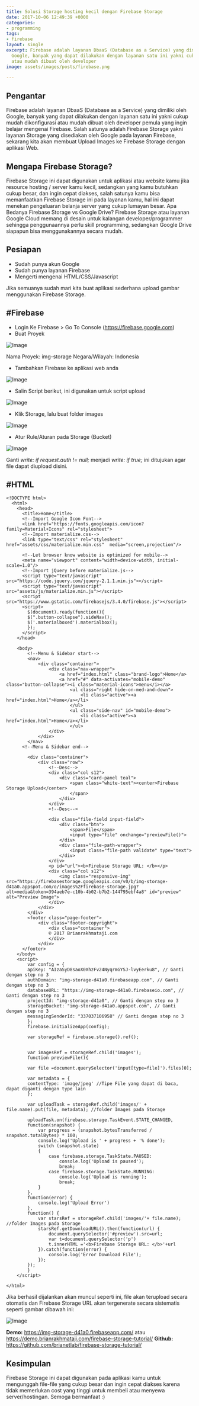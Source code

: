 ```yaml
---
title: Solusi Storage hosting kecil dengan Firebase Storage
date: 2017-10-06 12:49:39 +0000
categories:
- programming
tags:
- firebase
layout: single
excerpt: Firebase adalah layanan DbaaS (Database as a Service) yang dimiliki oleh
  Google, banyak yang dapat dilakukan dengan layanan satu ini yakni cukup mudah dikonfigurasi
  atau mudah dibuat oleh developer
image: assets/images/posts/firebase.png

---
```

## **Pengantar**
Firebase adalah layanan DbaaS (Database as a Service) yang dimiliki oleh Google, banyak yang dapat dilakukan dengan layanan satu ini yakni cukup mudah dikonfigurasi atau mudah dibuat oleh developer pemula yang ingin belajar mengenai Firebase. Salah satunya adalah Firebase Storage yakni layanan Storage yang disediakan oleh Google pada layanan Firebase, sekarang kita akan membuat Upload Images ke Firebase Storage dengan aplikasi Web.

## **Mengapa Firebase Storage?**
Firebase Storage ini dapat digunakan untuk aplikasi atau website kamu jika resource hosting / server kamu kecil, sedangkan yang kamu butuhkan cukup besar, dan ingin cepat diakses, salah satunya kamu bisa memanfaatkan Firebase Storage ini pada layanan kamu, hal ini dapat menekan pengeluaran belanja server yang cukup lumayan besar.
Apa Bedanya Firebase Storage vs Google Drive?
Firebase Storage atau layanan Google Cloud memang di desain untuk kalangan developer/programmer sehingga penggunaannya perlu skill programming, sedangkan Google Drive siapapun bisa menggunakannya secara mudah.

## **Pesiapan**
* Sudah punya akun Google
* Sudah punya layanan Firebase
* Mengerti mengenai HTML/CSS/Javascript

Jika semuanya sudah mari kita buat aplikasi sederhana upload gambar menggunakan Firebase Storage.

## #**Firebase**
* Login Ke Firebase > Go To Console (https://firebase.google.com)
* Buat Proyek

![Image](https://cdn-images-1.medium.com/max/800/1*sxGrL-kKqXfxOqlsYnJLmg.jpeg)

Nama Proyek: img-storage
Negara/Wilayah: Indonesia

* Tambahkan Firebase ke aplikasi web anda

![Image](https://cdn-images-1.medium.com/max/800/1*dRRKIw5EfPCvm6BTSr5TkA.jpeg)

* Salin Script berikut, ini digunakan untuk script upload

![Image](https://cdn-images-1.medium.com/max/800/1*2keHNH9nsOXr22Zm_Hoz_w.jpeg)

* Klik Storage, lalu buat folder images

![Image](https://cdn-images-1.medium.com/max/800/1*arv0nCGwX32iVBl8TFC00Q.jpeg)

* Atur Rule/Aturan pada Storage (Bucket)

![Image](https://cdn-images-1.medium.com/max/800/1*Z__rF4s0Labk1yPha-5X8w.jpeg)

Ganti *write: if request.auth != null;* menjadi *write: if true;* ini ditujukan agar file dapat diupload disini.

## **#HTML**

```
<!DOCTYPE html>
  <html>
    <head>
      <title>Home</title>
      <!--Import Google Icon Font-->
      <link href="https://fonts.googleapis.com/icon?family=Material+Icons" rel="stylesheet">
      <!--Import materialize.css-->
      <link type="text/css" rel="stylesheet" href="assets/css/materialize.min.css"  media="screen,projection"/>

      <!--Let browser know website is optimized for mobile-->
      <meta name="viewport" content="width=device-width, initial-scale=1.0"/>
      <!--Import jQuery before materialize.js-->
      <script type="text/javascript" src="https://code.jquery.com/jquery-2.1.1.min.js"></script>
      <script type="text/javascript" src="assets/js/materialize.min.js"></script>
      <script src="https://www.gstatic.com/firebasejs/3.4.0/firebase.js"></script>
      <script>
        $(document).ready(function(){
        $(".button-collapse").sideNav();
        $('.materialboxed').materialbox();
        });
      </script>
    </head>
    
    <body>
        <!--Menu & Sidebar start-->
        <nav>
            <div class="container">
                <div class="nav-wrapper">
                    <a href="index.html" class="brand-logo">Home</a>
                    <a href="#" data-activates="mobile-demo" class="button-collapse"><i class="material-icons">menu</i></a>
                        <ul class="right hide-on-med-and-down">
                            <li class="active"><a href="index.html">Home</a></li>
                        </ul>
                        <ul class="side-nav" id="mobile-demo">
                            <li class="active"><a href="index.html">Home</a></li>
                        </ul>
                </div>
            </div>
        </nav>
      <!--Menu & Sidebar end-->

        <div class="container">
            <div class="row">
                <!--Desc-->
                <div class="col s12">
                    <div class="card-panel teal">
                        <span class="white-text"><center>Firebase Storage Upload</center>
                        </span>
                    </div>
                </div>
                <!--Desc-->

                <div class="file-field input-field">
                    <div class="btn">
                        <span>File</span>
                        <input type="file" onchange="previewFile()">
                    </div>
                    <div class="file-path-wrapper">
                        <input class="file-path validate" type="text">
                    </div>
                </div>
                <p id="url"><b>Firebase Storage URL: </b></p>
                <div class="col s12">
                    <img class="responsive-img" src="https://firebasestorage.googleapis.com/v0/b/img-storage-d41a0.appspot.com/o/images%2Ffirebase-storage.jpg?alt=media&token=394aeb7e-c10b-4b02-b7b2-144795ebf4a8" id="preview" alt="Preview Image">
                </div>
            </div>
        </div>
        <footer class="page-footer">   
            <div class="footer-copyright">
                <div class="container">
                © 2017 Brianrakhmataji.com
                </div>
            </div>
      </footer>
    </body>
    <script>
        var config = {
        apiKey: "AIzaSyD8saoX0XhzFv24NyqrmGYSJ-lvyEerku8", // Ganti dengan step no 3
        authDomain: "img-storage-d41a0.firebaseapp.com", // Ganti dengan step no 3
        databaseURL: "https://img-storage-d41a0.firebaseio.com", // Ganti dengan step no 3
        projectId: "img-storage-d41a0", // Ganti dengan step no 3
        storageBucket: "img-storage-d41a0.appspot.com", // Ganti dengan step no 3
        messagingSenderId: "337037106958" // Ganti dengan step no 3
        };
        firebase.initializeApp(config);

        var storageRef = firebase.storage().ref();


        var imagesRef = storageRef.child('images');
        function previewFile(){

        var file =document.querySelector('input[type=file]').files[0];

        var metadata = {
        contentType: 'image/jpeg' //Tipe File yang dapat di baca, dapat diganti dengan type lain
        };

        var uploadTask = storageRef.child('images/' + file.name).put(file, metadata); //folder Images pada Storage

        uploadTask.on(firebase.storage.TaskEvent.STATE_CHANGED,
        function(snapshot) {
            var progress = (snapshot.bytesTransferred / snapshot.totalBytes) * 100;
            console.log('Upload is ' + progress + '% done');
            switch (snapshot.state) 
            {
                case firebase.storage.TaskState.PAUSED: 
                    console.log('Upload is paused');
                    break;
                case firebase.storage.TaskState.RUNNING:
                    console.log('Upload is running');
                    break;
            }
        }, 
        function(error) {
            console.log('Upload Error')
        }, 
        function() {
            var starsRef = storageRef.child('images/'+ file.name); //folder Images pada Storage
            starsRef.getDownloadURL().then(function(url) {
                document.querySelector('#preview').src=url;
                var t=document.querySelector('p')
                t.innerHTML ='<b>Firebase Storage URL: </b>'+url
            }).catch(function(error) {
                console.log('Error Download File');
            });
        });
        }
    </script>

</html>
```

Jika berhasil dijalankan akan muncul seperti ini, file akan terupload secara otomatis dan Firebase Storage URL akan tergenerate secara sistematis seperti gambar dibawah ini:

![Image](https://cdn-images-1.medium.com/max/800/1*4nzdsINnl1Ejnx2KMv4vNg.jpeg)

**Demo:** https://img-storage-d41a0.firebaseapp.com/ atau https://demo.brianrakhmataji.com/firebase-storage-tutorial/
**Github:** https://github.com/brianetlab/firebase-storage-tutorial/

## **Kesimpulan**
Firebase Storage ini dapat digunakan pada aplikasi kamu untuk mengunggah file-file yang cukup besar dan ingin cepat diakses karena tidak memerlukan cost yang tinggi untuk membeli atau menyewa server/hostingan. Semoga bermanfaat :)